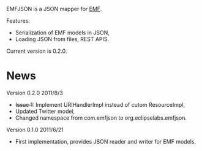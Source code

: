 EMFJSON is a JSON mapper for [EMF](http://www.eclipse.org/emf).

Features:

*    Serialization of EMF models in JSON,
*    Loading JSON from files, REST APIS.

Current version is 0.2.0.

# News #

Version 0.2.0 2011/8/3

*    <del>Issue 1</del>: Implement URIHandlerImpl instead of cutom ResourceImpl,
*    Updated Twitter model,
*    Changed namespace from com.emfjson to org.eclipselabs.emfjson.

Version 0.1.0 2011/6/21

*    First implementation, provides JSON reader and writer for EMF models.

